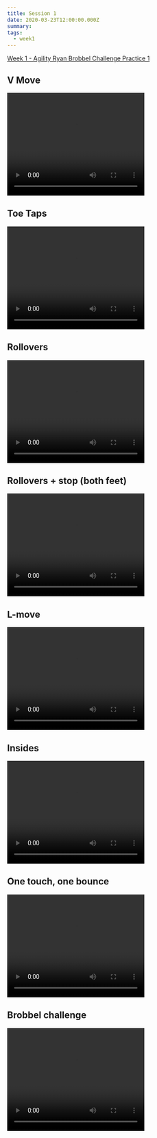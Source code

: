 ```yaml
---
title: Session 1
date: 2020-03-23T12:00:00.000Z
summary: 
tags:
  - week1
---
```


<a href="https://res.cloudinary.com/jenko/image/upload/v1584980004/tns-lockdown-activities/week1/session1/Week_1_-_Agility_Ryan_Brobbel_Challenge_Practice_1_t4dilr.pdf">Week 1 - Agility Ryan Brobbel Challenge Practice 1</a>

<h2>V Move</h2>
<video width="320" height="240" controls>
  <source src="https://res.cloudinary.com/jenko/video/upload/v1584978940/tns-lockdown-activities/week1/session1/v-move_ydn4jj.mp4#t=0.1" type="video/mp4" />
  Your browser does not support the video tag.
</video>

<h2>Toe Taps</h2>
<video width="320" height="240" controls>
  <source src="https://res.cloudinary.com/jenko/video/upload/v1584979443/tns-lockdown-activities/week1/session1/toe-taps_xt0nob.mp4#t=0.1" type="video/mp4" />
  Your browser does not support the video tag.
</video>

<h2>Rollovers</h2>
<video width="320" height="240" controls>
  <source src="https://res.cloudinary.com/jenko/video/upload/v1584979558/tns-lockdown-activities/week1/session1/rollovers_rpjced.mp4#t=0.1" type="video/mp4" />
  Your browser does not support the video tag.
</video>

<h2>Rollovers + stop (both feet)</h2>
<video width="320" height="240" controls>
  <source src="https://res.cloudinary.com/jenko/video/upload/v1584979606/tns-lockdown-activities/week1/session1/rollover-plus-stop_slwc5y.mp4#t=0.1" type="video/mp4" />
  Your browser does not support the video tag.
</video>

<h2>L-move</h2>
<video width="320" height="240" controls>
  <source src="https://res.cloudinary.com/jenko/video/upload/v1584979637/tns-lockdown-activities/week1/session1/l-move_royaxp.mp4#t=0.1" type="video/mp4" />
  Your browser does not support the video tag.
</video>

<h2>Insides</h2>
<video width="320" height="240" controls>
  <source src="https://res.cloudinary.com/jenko/video/upload/v1584979666/tns-lockdown-activities/week1/session1/insides_l6c2c3.mp4#t=0.1" type="video/mp4" />
  Your browser does not support the video tag.
</video>

<h2>One touch, one bounce</h2>
<video width="320" height="240" controls>
  <source src="https://res.cloudinary.com/jenko/video/upload/v1584979744/tns-lockdown-activities/week1/session1/1-touch-1-bounce_tv51s3.mp4#t=0.1" type="video/mp4" />
  Your browser does not support the video tag.
</video>

<h2>Brobbel challenge</h2>
<video width="320" height="240" controls>
  <source src="https://res.cloudinary.com/jenko/video/upload/v1584979830/tns-lockdown-activities/week1/session1/brobbel-5-challenge_lxxfij.mp4#t=0.1" type="video/mp4" />
  Your browser does not support the video tag.
</video>
